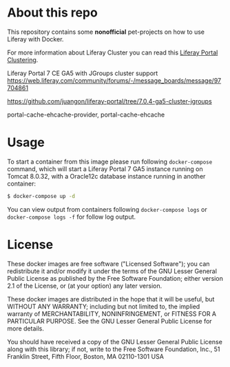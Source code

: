 # About this repo
This repository contains some **nonofficial** pet-projects on how to use Liferay with Docker.

For more information about Liferay Cluster you can read this [Liferay Portal Clustering](https://dev.liferay.com/discover/deployment/-/knowledge_base/7-0/liferay-clustering).

Liferay Portal 7 CE GA5 with JGroups cluster support https://web.liferay.com/community/forums/-/message_boards/message/97704861

https://github.com/juangon/liferay-portal/tree/7.0.4-ga5-cluster-jgroups

portal-cache-ehcache-provider, portal-cache-ehcache

# Usage
To start a container from this image please run following `docker-compose` command, which will start a Liferay Portal 7 GA5 instance running on Tomcat 8.0.32, with a Oracle12c database instance running in another container:

```bash
$ docker-compose up -d
```

You can view output from containers following `docker-compose logs` or `docker-compose logs -f` for follow log output.

# License
These docker images are free software ("Licensed Software"); you can redistribute it and/or modify it under the terms of the GNU Lesser General Public License as published by the Free Software Foundation; either version 2.1 of the License, or (at your option) any later version.

These docker images are distributed in the hope that it will be useful, but WITHOUT ANY WARRANTY; including but not limited to, the implied warranty of MERCHANTABILITY, NONINFRINGEMENT, or FITNESS FOR A PARTICULAR PURPOSE. See the GNU Lesser General Public License for more details.

You should have received a copy of the GNU Lesser General Public License along with this library; if not, write to the Free Software Foundation, Inc., 51 Franklin Street, Fifth Floor, Boston, MA 02110-1301 USA
